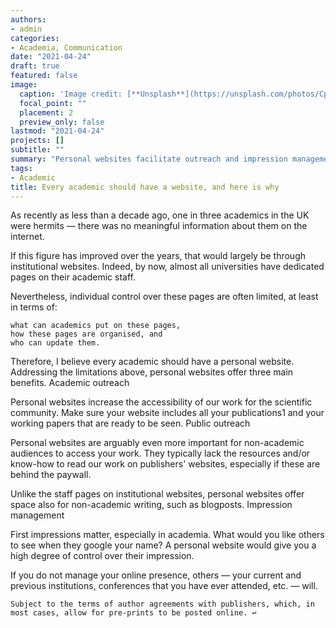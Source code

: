 ```yaml
---
authors:
- admin
categories:
- Academia, Communication
date: "2021-04-24"
draft: true
featured: false
image:
  caption: 'Image credit: [**Unsplash**](https://unsplash.com/photos/CpkOjOcXdUY)'
  focal_point: ""
  placement: 2
  preview_only: false
lastmod: "2021-04-24"
projects: []
subtitle: ""
summary: "Personal websites facilitate outreach and impression management, without the limitations of institutional websites"
tags:
- Academic
title: Every academic should have a website, and here is why
---
```


As recently as less than a decade ago, one in three academics in the UK were hermits — there was no meaningful information about them on the internet.

If this figure has improved over the years, that would largely be through institutional websites. Indeed, by now, almost all universities have dedicated pages on their academic staff.

Nevertheless, individual control over these pages are often limited, at least in terms of:

    what can academics put on these pages,
    how these pages are organised, and
    who can update them.

Therefore, I believe every academic should have a personal website. Addressing the limitations above, personal websites offer three main benefits.
Academic outreach

Personal websites increase the accessibility of our work for the scientific community. Make sure your website includes all your publications1 and your working papers that are ready to be seen.
Public outreach

Personal websites are arguably even more important for non-academic audiences to access your work. They typically lack the resources and/or know-how to read our work on publishers' websites, especially if these are behind the paywall.

Unlike the staff pages on institutional websites, personal websites offer space also for non-academic writing, such as blogposts.
Impression management

First impressions matter, especially in academia. What would you like others to see when they google your name? A personal website would give you a high degree of control over their impression.

If you do not manage your online presence, others — your current and previous institutions, conferences that you have ever attended, etc. — will.

    Subject to the terms of author agreements with publishers, which, in most cases, allow for pre-prints to be posted online. ↩︎